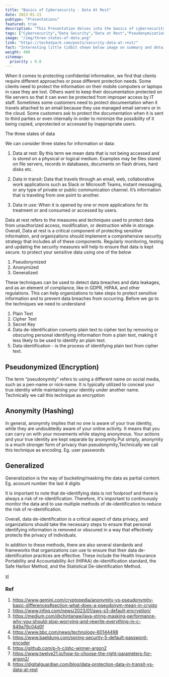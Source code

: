 ```yaml
---
title: "Basics of Cybersecurity - Data At Rest"
date: 2023-01-21
pubtype: "Presentations"
featured: true
description: "This Presentation delves into the basics of cybersecurity, highlighting the importance of protecting data at rest, in transit, and in use. It discusses techniques such as pseudonymization and anonymization to secure sensitive information and prevent data breaches."
tags: ["Cybersecurity","Data Security","Data at Rest","Pseudonymization","agile","Secret Key"]
image: "/img/three-states-of-data.png"
link: "https://techatpark.com/posts/security-data-at-rest/"
fact: "Interesting little tidbit shown below image on summary and detail page"
weight: 400
sitemap:
  priority : 0.8
---
```


When it comes to protecting confidential information, we find that clients require different approaches or pose different protection needs. Some clients need to protect the information on their mobile computers or laptops in case they are lost. Others want to keep their documentation protected on file servers so that it can even be protected from improper access by IT staff. Sometimes some customers need to protect documentation when it travels attached to an email because they use managed email servers or in the cloud. Some customers ask to protect the documentation when it is sent to third parties or even internally in order to minimize the possibility of it being copied, unprotected or accessed by inappropriate users.

The three states of data

We can consider three states for information or data:

1. Data at rest: By this term we mean data that is not being accessed and is stored on a physical or logical medium. Examples may be files stored on file servers, records in databases, documents on flash drives, hard disks etc.

2. Data in transit: Data that travels through an email, web, collaborative work applications such as Slack or Microsoft Teams, instant messaging, or any type of private or public communication channel. It’s information that is traveling from one point to another.

3. Data in use: When it is opened by one or more applications for its treatment or and consumed or accessed by users.

Data at rest refers to the measures and techniques used to protect data from unauthorized access, modification, or destruction while in storage. Overall, Data at rest is a critical component of protecting sensitive information, and organizations should implement a comprehensive security strategy that includes all of these components. Regularly monitoring, testing and updating the security measures will help to ensure that data is kept secure. to protect your sensitive data using one of the below

1. Pseudonymized
2. Anonymized
3. Generalized

These techniques can be used to detect data breaches and data leakages, and as an element of compliance, like in GDPR, HIPAA, and other regulations. This can help organizations to take steps to protect sensitive information and to prevent data breaches from occurring. Before we go to the techniques we need to understand

1. Plain Text
2. Cipher Text
3. Secret Key
4. Data de-identification converts plain text to cipher text by removing or obscuring personal identifying information from a plain text, making it less likely to be used to identify an plain text. 
5. Data identification - is the process of identifying plain text from cipher text.

## Pseudonymized (Encryption)
The term “pseudonymity” refers to using a different name on social media, such as a pen-name or nick-name. It is typically utilized to conceal your true identity while maintaining your identity under another name. Technically we call this technique as encryption

## Anonymity (Hashing)
In general, anonymity implies that no one is aware of your true identity, while they are undoubtedly aware of your online activity. It means that you can carry on with your movements while staying anonymous. Your actions and your true identity are kept separate by anonymity.Put simply, anonymity is a much stronger form of privacy than pseudonymity,Technically we call this technique as encoding. Eg. user passwords 

## Generalized
Generalization is the way of bucketing/masking the data as partial content. Eg. acoount number the last 4 digits

It is important to note that de-identifying data is not foolproof and there is always a risk of re-identification. Therefore, it's important to continuously monitor the data and to use multiple methods of de-identification to reduce the risk of re-identification.

Overall, data de-identification is a critical aspect of data privacy, and organizations should take the necessary steps to ensure that personal identifying information is removed or obscured in a way that effectively protects the privacy of individuals.

In addition to these methods, there are also several standards and frameworks that organizations can use to ensure that their data de-identification practices are effective. These include the Health Insurance Portability and Accountability Act (HIPAA) de-identification standard, the Safe Harbor Method, and the Statistical De-identification Method.

[vj](vj.html)
### Ref
1. https://www.gemini.com/cryptopedia/anonymity-vs-pseudonymity-basic-differences#section-what-does-a-pseudonym-mean-in-crypto
2. https://www.infoq.com/news/2023/01/aws-s3-default-encryption/
3. https://medium.com/@chintanaw/java-string-masking-performance-why-you-should-stop-worrying-and-rewrite-everything-in-c-849a79c04d0f
4. https://www.bbc.com/news/technology-60144498
5. https://www.baeldung.com/spring-security-5-default-password-encoder
6. https://github.com/p-h-c/phc-winner-argon2
7. https://www.twelve21.io/how-to-choose-the-right-parameters-for-argon2/
8. https://digitalguardian.com/blog/data-protection-data-in-transit-vs-data-at-rest